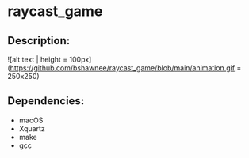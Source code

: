 # raycast_game
## Description:
![alt text | height = 100px](https://github.com/bshawnee/raycast_game/blob/main/animation.gif = 250x250)
## Dependencies:
- macOS
- Xquartz
- make
- gcc
